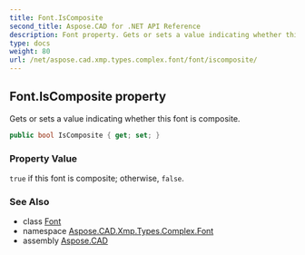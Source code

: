 ```yaml
---
title: Font.IsComposite
second_title: Aspose.CAD for .NET API Reference
description: Font property. Gets or sets a value indicating whether this font is composite
type: docs
weight: 80
url: /net/aspose.cad.xmp.types.complex.font/font/iscomposite/
---
```

## Font.IsComposite property

Gets or sets a value indicating whether this font is composite.

```csharp
public bool IsComposite { get; set; }
```

### Property Value

`true` if this font is composite; otherwise, `false`.

### See Also

* class [Font](../)
* namespace [Aspose.CAD.Xmp.Types.Complex.Font](../../font/)
* assembly [Aspose.CAD](../../../)



